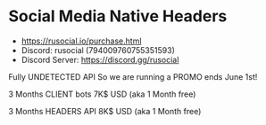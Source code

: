 # Social Media Native Headers
- https://rusocial.io/purchase.html
- Discord: rusocial (794009760755351593)
- Discord Server: https://discord.gg/rusocial

Fully UNDETECTED API So we are running a PROMO ends June 1st!

3 Months CLIENT bots 7K$ USD (aka 1 Month free)

3 Months HEADERS API 8K$ USD (aka 1 Month free)
